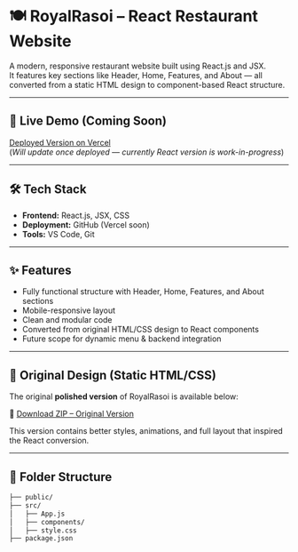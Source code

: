 # 🍽️ RoyalRasoi – React Restaurant Website

A modern, responsive restaurant website built using React.js and JSX.  
It features key sections like Header, Home, Features, and About — all converted from a static HTML design to component-based React structure.

---

## 🔗 Live Demo (Coming Soon)

[Deployed Version on Vercel](#)  
(*Will update once deployed — currently React version is work-in-progress*)

---

## 🛠 Tech Stack

- **Frontend:** React.js, JSX, CSS  
- **Deployment:** GitHub (Vercel soon)
- **Tools:** VS Code, Git

---

## ✨ Features

- Fully functional structure with Header, Home, Features, and About sections
- Mobile-responsive layout
- Clean and modular code
- Converted from original HTML/CSS design to React components
- Future scope for dynamic menu & backend integration

---

## 🎨 Original Design (Static HTML/CSS)

The original **polished version** of RoyalRasoi is available below:

🔗 [Download ZIP – Original Version](./RoyalRasoi-HTML.zip)

This version contains better styles, animations, and full layout that inspired the React conversion.

---

## 📁 Folder Structure

```bash
├── public/
├── src/
│   ├── App.js
│   ├── components/
│   ├── style.css
├── package.json
